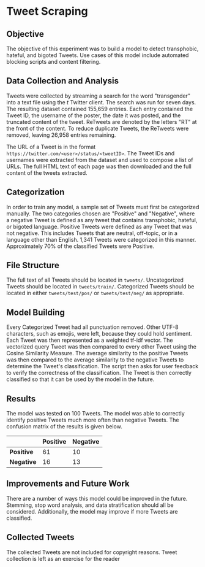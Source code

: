 # Tweet Scraping 

## Objective

The objective of this experiment was to build a model to detect transphobic,
hateful, and bigoted Tweets. Use cases of this model include automated blocking
scripts and content filtering.

## Data Collection and Analysis

Tweets were collected by streaming a search for the word "transgender" into a
text file using the *t* Twitter client. The search was run for seven days.
The resulting dataset contained 155,659 entries. Each entry contained the Tweet
ID, the username of the poster, the date it was posted, and the truncated
content of the tweet. ReTweets are denoted by the letters "RT" at the front of
the content. To reduce duplicate Tweets, the ReTweets were removed, leaving
26,958 entries remaining. 

The URL of a Tweet is in the format
`https://twitter.com/<user>/status/<tweetID>`. The Tweet IDs and usernames
were extracted from the dataset and used to compose a list of URLs. The full
HTML text of each page was then downloaded and the full content of the tweets
extracted.

## Categorization

In order to train any model, a sample set of Tweets must first be categorized
manually. The two categories chosen are "Positive" and "Negative", where a
negative Tweet is defined as any tweet that contains transphobic, hateful, or
bigoted language. Positive Tweets were defined as any Tweet that was not
negative. This includes Tweets that are neutral, off-topic, or in a language
other than English. 1,341 Tweets were categorized in this manner. Approximately 
70% of the classified Tweets were Positive.

## File Structure

The full text of all Tweets should be located in `tweets/`. Uncategorized Tweets
should be located in `tweets/train/`. Categorized Tweets should be located in
either `tweets/test/pos/` or `tweets/test/neg/` as appropriate. 

## Model Building

Every Categorized Tweet had all punctuation removed. Other UTF-8 characters,
such as emojis, were left, because they could hold sentiment. Each Tweet was
then represented as a weighted tf-idf vector. The vectorized query Tweet was
then compared to every other Tweet using the Cosine Similarity Measure. The
average similarity to the positive Tweets was then compared to the average
similarity to the negative Tweets to determine the Tweet's classification. The
script then asks for user feedback to verify the correctness of the
classification. The Tweet is then correctly classified so that it can be used by
the model in the future.

## Results

The model was tested on 100 Tweets. The model was able to correctly identify
positive Tweets much more often than negative Tweets. The confusion matrix of
the results is given below.

  |              | Positive | Negative |
  |------------- | -------- | -------- |
  | **Positive** | 61       | 10       |
  | **Negative** | 16       | 13       | 

## Improvements and Future Work

There are a number of ways this model could be improved in the future. Stemming,
stop word analysis, and data stratification should all be considered.
Additionally, the model may improve if more Tweets are classified.

## Collected Tweets

The collected Tweets are not included for copyright reasons. Tweet collection
is left as an exercise for the reader 

